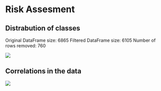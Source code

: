 # Risk Assesment

## Distrabution of classes

Original DataFrame size: 6865
Filtered DataFrame size: 6105
Number of rows removed: 760

![](/images/bar_chart.png)

## Correlations in the data

![](/images/correlation_heatmap.png)